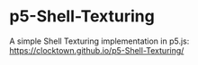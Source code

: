 # p5-Shell-Texturing
A simple Shell Texturing implementation in p5.js: https://clocktown.github.io/p5-Shell-Texturing/
